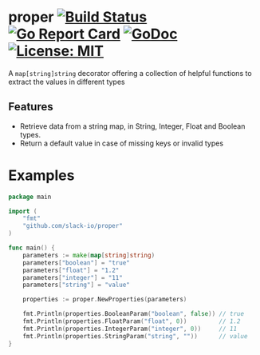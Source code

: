 # proper [![Build Status](https://github.com/github/docs/actions/workflows/main.yml/badge.svg)](https://github.com/slack-io/proper/actions) [![Go Report Card](https://goreportcard.com/badge/github.com/slack-io/proper)](https://goreportcard.com/report/github.com/slack-io/proper) [![GoDoc](https://godoc.org/github.com/slack-io/proper?status.svg)](https://godoc.org/github.com/slack-io/proper) [![License: MIT](https://img.shields.io/badge/License-MIT-yellow.svg)](https://opensource.org/licenses/MIT)

A `map[string]string` decorator offering a collection of helpful functions to extract the values in different types

## Features

* Retrieve data from a string map, in String, Integer, Float and Boolean types.
* Return a default value in case of missing keys or invalid types

# Examples

```go
package main

import (
	"fmt"
	"github.com/slack-io/proper"
)

func main() {
	parameters := make(map[string]string)
	parameters["boolean"] = "true"
	parameters["float"] = "1.2"
	parameters["integer"] = "11"
	parameters["string"] = "value"

	properties := proper.NewProperties(parameters)

	fmt.Println(properties.BooleanParam("boolean", false)) // true
	fmt.Println(properties.FloatParam("float", 0))         // 1.2
	fmt.Println(properties.IntegerParam("integer", 0))     // 11
	fmt.Println(properties.StringParam("string", ""))      // value
}
```